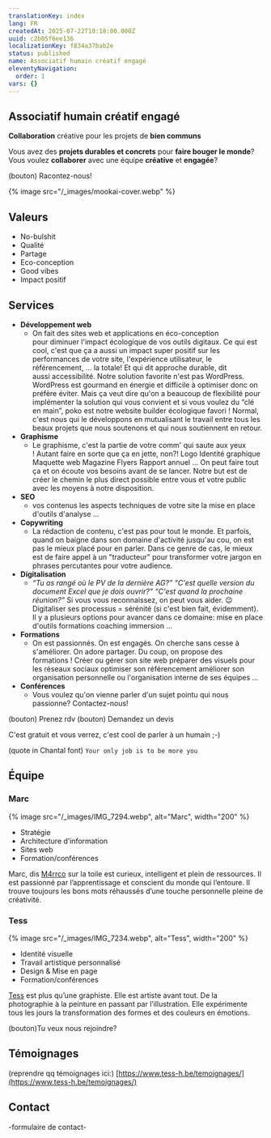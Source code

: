 ```yaml
---
translationKey: index
lang: FR
createdAt: 2025-07-22T10:18:00.000Z
uuid: c2b05f6ee136
localizationKey: f834a37bab2e
status: published
name: Associatif humain créatif engagé
eleventyNavigation:
  order: 1
vars: {}
---
```

## Associatif humain créatif engagé

**Collaboration** créative pour les projets de **bien communs**

Vous avez des **projets durables et concrets** pour **faire bouger le monde**?
Vous voulez **collaborer** avec une équipe **créative** et **engagée**?

(bouton) Racontez-nous!

{% image src="/_images/mookai-cover.webp" %}

## Valeurs

- No-bulshit
- Qualité
- Partage
- Eco-conception
- Good vibes
- Impact positif

## Services

- **Développement web**
    - On fait des sites web et applications en éco-conception pour diminuer l'impact écologique de vos outils digitaux. Ce qui est cool, c'est que ça a aussi un impact super positif sur les performances de votre site, l'expérience utilisateur, le référencement, … la totale!
Et qui dit approche durable, dit aussi accessibilité.
Notre solution favorite n'est pas WordPress. WordPress est gourmand en énergie et difficile à optimiser donc on préfère éviter.
Mais ça veut dire qu'on a beaucoup de flexibilité pour implémenter la solution qui vous convient et si vous voulez du “clé en main”, poko est notre website builder écologique favori ! Normal, c'est nous qui le développons en mutualisant le travail entre tous les beaux projets que nous soutenons et qui nous soutiennent en retour.
- **Graphisme**
    - Le graphisme, c'est la partie de votre comm' qui saute aux yeux ! Autant faire en sorte que ça en jette, non?!
Logo
Identité graphique
Maquette web
Magazine
Flyers
Rapport annuel
…
On peut faire tout ça et on écoute vos besoins avant de se lancer.
Notre but est de créer le chemin le plus direct possible entre vous et votre public avec les moyens à notre disposition.
- **SEO**
    - vos contenus
les aspects techniques de votre site
la mise en place d'outils d'analyse
…
- **Copywriting**
    - La rédaction de contenu, c'est pas pour tout le monde. Et parfois, quand on baigne dans son domaine d'activité jusqu'au cou, on est pas le mieux placé pour en parler. Dans ce genre de cas, le mieux est de faire appel à un "traducteur" pour transformer votre jargon en phrases percutantes pour votre audience.
- **Digitalisation**
    - _“Tu as rangé où le PV de la dernière AG?”_
_“C'est quelle version du document Excel que je dois ouvrir?”_
_“C'est quand la prochaine réunion?”_
Si vous vous reconnaissez, on peut vous aider. 😉
Digitaliser ses processus = sérénité (si c'est bien fait, évidemment).
Il y a plusieurs options pour avancer dans ce domaine:
mise en place d'outils
formations
coaching
immersion
…
- **Formations**
    - On est passionnés.
On est engagés.
On cherche sans cesse à s'améliorer.
On adore partager.
Du coup, on propose des formations !
Créer ou gérer son site web
préparer des visuels pour les réseaux sociaux
optimiser son référencement
améliorer son organisation personnelle ou l'organisation interne de ses équipes
…
- **Conférences**
    - Vous voulez qu'on vienne parler d'un sujet pointu qui nous passionne? Contactez-nous!

(bouton) Prenez rdv
(bouton) Demandez un devis

C'est gratuit et vous verrez, c'est cool de parler à un humain ;-)

(quote in Chantal font) `Your only job is to be more you`

## Équipe

### Marc

{% image src="/_images/IMG_7294.webp", alt="Marc", width="200" %}

- Stratégie
- Architecture d’information
- Sites web
- Formation/conférences

Marc, dis [M4rrco](https://www.m4rr.co/fr/) sur la toile est curieux, intelligent et plein de ressources. Il est passionné par l’apprentissage et conscient du monde qui l’entoure. Il trouve toujours les bons mots réhaussés d’une touche personnelle pleine de créativité.

### Tess

{% image src="/_images/IMG_7234.webp", alt="Tess", width="200" %}

- Identité visuelle
- Travail artistique personnalisé
- Design & Mise en page
- Formation/conférences

[Tess](https://www.tess-h.be/) est plus qu’une graphiste. Elle est artiste avant tout. De la photographie à la peinture en passant par l’illustration. Elle expérimente tous les jours la transformation des formes et des couleurs en émotions.

(bouton)Tu veux nous rejoindre?

## Témoignages

(reprendre qq témoignages ici:) [https://www.tess-h.be/temoignages/](https://www.tess-h.be/temoignages/)

## Contact

-formulaire de contact-
